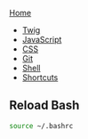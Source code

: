 [Home](https://timcoxopc.github.io/d8notes/)

* [Twig](twig)
* [JavaScript](js)
* [CSS](css)
* [Git](git)
* [Shell](shell)
* [Shortcuts](shortcuts)

## Reload Bash

```bash
source ~/.bashrc
```
